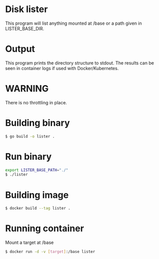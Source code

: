 # Disk lister
This program will list anything mounted at /base or a path given in LISTER_BASE_DIR. 

# Output
This program prints the directory structure to stdout. The results can be seen in container logs if used with
Docker/Kubernetes.

# WARNING
There is no throttling in place.

# Building binary
```bash
$ go build -o lister .
```

# Run binary
```bash
export LISTER_BASE_PATH="./"
$ ./lister
```

# Building image
```bash
$ docker build --tag lister .
```

# Running container
Mount a target at /base
```bash
$ docker run -d -v [target]:/base lister
```

